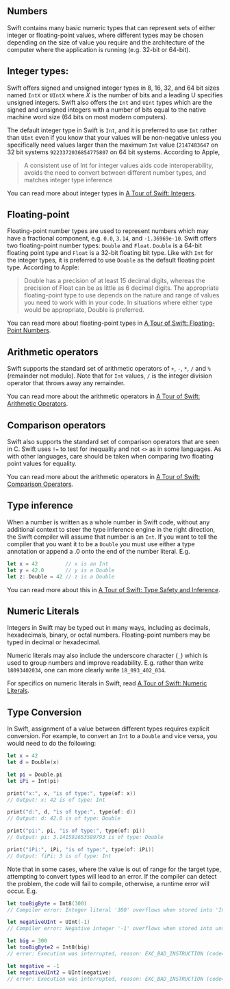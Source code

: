 ## Numbers

Swift contains many basic numeric types that can represent sets of either integer or floating-point values, where different types may be chosen depending on the size of value you require and the architecture of the computer where the application is running (e.g. 32-bit or 64-bit).

## Integer types:

Swift offers signed and unsigned integer types in 8, 16, 32, and 64 bit sizes named `IntX` or `UIntX` where _X_ is the number of bits and a leading U specifies unsigned integers. Swift also offers the `Int` and `UInt` types which are the signed and unsigned integers with a number of bits equal to the native machine word size (64 bits on most modern computers).

The default integer type in Swift is `Int`, and it is preferred to use `Int` rather than `UInt` even if you know that your values will be non-negative unless you specifically need values larger than the maximum `Int` value (`2147483647` on 32 bit systems `9223372036854775807` on 64 bit systems. According to Apple,

> A consistent use of Int for integer values aids code interoperability, avoids the need to convert between different number types, and matches integer type inference

You can read more about integer types in [A Tour of Swift: Integers][integers].

## Floating-point

Floating-point number types are used to represent numbers which may have a fractional component, e.g. `0.0`, `3.14`, and `-1.36969e-10`. Swift offers two floating-point number types: `Double` and `Float`. `Double` is a 64-bit floating point type and `Float` is a 32-bit floating bit type. Like with `Int` for the integer types, it is preferred to use `Double` as the default floating point type. According to Apple:

> Double has a precision of at least 15 decimal digits, whereas the precision of Float can be as little as 6 decimal digits. The appropriate floating-point type to use depends on the nature and range of values you need to work with in your code. In situations where either type would be appropriate, Double is preferred.

You can read more about floating-point types in [A Tour of Swift: Floating-Point Numbers][floatingpoint].

## Arithmetic operators

Swift supports the standard set of arithmetic operators of `+`, `-`, `*`, `/` and `%` (remainder not modulo). Note that for `Int` values, `/` is the integer division operator that throws away any remainder.

You can read more about the arithmetic operators in [A Tour of Swift: Arithmetic Operators][arithmeticoperators].

## Comparison operators

Swift also supports the standard set of comparison operators that are seen in C. Swift uses `!=` to test for inequality and not `<>` as in some languages. As with other languages, care should be taken when comparing two floating point values for equality.

You can read more about the arithmetic operators in [A Tour of Swift: Comparison Operators][comparisonoperators].

## Type inference

When a number is written as a whole number in Swift code, without any additional context to steer the type inference engine in the right direction, the Swift compiler will assume that number is an `Int`. If you want to tell the compiler that you want it to be a `Double` you must use either a type annotation or append a .0 onto the end of the number literal. E.g.

```swift
let x = 42         // x is an Int
let y = 42.0       // y is a Double
let z: Double = 42 // z is a Double
```

You can read more about this in [A Tour of Swift: Type Safety and Inference][typeinference].

## Numeric Literals

Integers in Swift may be typed out in many ways, including as decimals, hexadecimals, binary, or octal numbers. Floating-point numbers may be typed in decimal or hexadecimal.

Numeric literals may also include the underscore character (`_`) which is used to group numbers and improve readability. E.g. rather than write `18093402034`, one can more clearly write `18_093_402_034`.

For specifics on numeric literals in Swift, read [A Tour of Swift: Numeric Literals][numericliterals].

## Type Conversion

In Swift, assignment of a value between different types requires explicit conversion. For example, to convert an `Int` to a `Double` and vice versa, you would need to do the following:

```swift
let x = 42
let d = Double(x)

let pi = Double.pi
let iPi = Int(pi)

print("x:", x, "is of type:", type(of: x))
// Output: x: 42 is of type: Int

print("d:", d, "is of type:", type(of: d))
// Output: d: 42.0 is of type: Double

print("pi:", pi, "is of type:", type(of: pi))
// Output: pi: 3.141592653589793 is of type: Double

print("iPi:", iPi, "is of type:", type(of: iPi))
// Output: fiPi: 3 is of type: Int
```

Note that in some cases, where the value is out of range for the target type, attempting to convert types will lead to an error. If the compiler can detect the problem, the code will fail to compile, otherwise, a runtime error will occur. E.g.

```swift
let tooBigByte = Int8(300)
// Compiler error: Integer literal '300' overflows when stored into 'Int8'

let negativeUInt = UInt(-1)
// Compiler error: Negative integer '-1' overflows when stored into unsigned type 'UInt'

let big = 300
let tooBigByte2 = Int8(big)
// error: Execution was interrupted, reason: EXC_BAD_INSTRUCTION (code=EXC_I386_INVOP, subcode=0x0).

let negative = -1
let negativeUInt2 = UInt(negative)
// error: Execution was interrupted, reason: EXC_BAD_INSTRUCTION (code=EXC_I386_INVOP, subcode=0x0).
```

[integers]: https://docs.swift.org/swift-book/LanguageGuide/TheBasics.html#ID310
[floatingpoint]: https://docs.swift.org/swift-book/LanguageGuide/TheBasics.html#ID321
[int]: https://developer.apple.com/documentation/swift/int
[double]: https://developer.apple.com/documentation/swift/double
[arithmeticoperators]: https://docs.swift.org/swift-book/LanguageGuide/BasicOperators.html#ID63
[comparisonoperators]: https://docs.swift.org/swift-book/LanguageGuide/BasicOperators.html#ID70
[typeinference]: https://docs.swift.org/swift-book/LanguageGuide/TheBasics.html#ID322
[numericliterals]: https://docs.swift.org/swift-book/LanguageGuide/TheBasics.html#ID323
